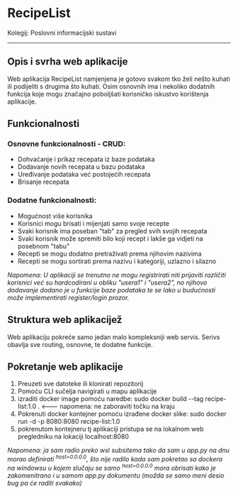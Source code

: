 # RecipeList
Kolegij: Poslovni informacijski sustavi

-------------------

## Opis i svrha web aplikacije

Web aplikacija RecipeList namjenjena je gotovo svakom tko želi nešto kuhati ili podijeliti s drugima što kuhati. Osim osnovnih ima i nekoliko dodatnih funkcija koje mogu značajno poboljšati korisničko iskustvo korištenja aplikacije. 

 ## Funkcionalnosti

 ### Osnovne funkcionalnosti - CRUD:
  - Dohvaćanje i prikaz recepata iz baze podataka
  - Dodavanje novih recepata u bazu podataka
  - Uređivanje podataka već postojećih recepata
  - Brisanje recepata

### Dodatne funkcionalnosti:
  - Mogućnost više korisnika
  - Korisnici mogu brisati i mijenjati samo svoje recepte
  - Svaki korisnik ima poseban "tab" za pregled svih svojih recepata
  - Svaki korisnik može spremiti bilo koji recept i lakše ga vidjeti na posebnom "tabu"
  - Recepti se mogu dodatno pretraživati prema njihovim nazivima
  - Recepti se mogu sortirati prema nazivu i kategoriji, uzlazno i silazno


*Napomena: U aplikaciji se trenutno ne mogu registrirati niti prijaviti različiti korisnici već su hardcodirani u obliku "usera1" i "usera2", no njihovo dodavanje dodano je u funkcije baze podataka te se lako u budućnosti može implementirati register/login prozor.*

## Struktura web aplikacijež
Web aplikaciju pokreće samo jedan malo kompleksniji web servis. Serivs obavlja sve routing, osnovne, te dodatne funkcije. 

## Pokretanje web aplikacije
 1. Preuzeti sve datoteke ili klonirati repozitorij
 2. Pomoću CLI sučelja navigirati u mapu aplikacije
 3. izraditi docker image pomoću naredbe: sudo docker build --tag recipe-list:1.0 .  <--- napomena: ne zaboraviti točku na kraju
 4. Pokrenuti docker kontejner pomoću izrađene docker slike: sudo docker run -d -p 8080:8080 recipe-list:1.0
 5. pokrenutom kontejneru tj aplikaciji pristupa se na lokalnom web pregledniku na lokaciji localhost:8080

*Napomena: ja sam radio preko wsl subsitema tako da sam u app.py na dnu morao definirati <sup>host=0.0.0.0</sup>, što nije radilo kada sam pokretao sa dockera na windowsu u kojem slučaju se samo <sup>host=0.0.0.0</sup> mora obrisati kako je zakomenitrano i u samom app.py dokumentu (možda se samo meni desio bug pa će raditi svakako)*
